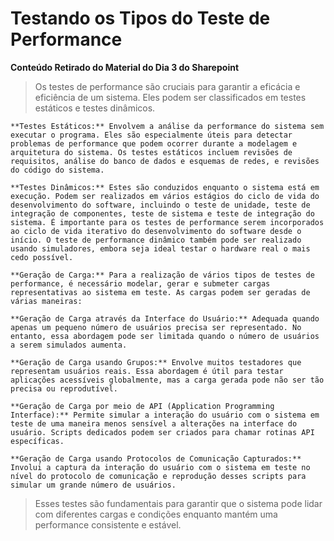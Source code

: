 # Testando os Tipos do Teste de Performance
**Conteúdo Retirado do Material do Dia 3 do Sharepoint** 
> Os testes de performance são cruciais para garantir a eficácia e eficiência de um sistema. Eles podem ser classificados em testes estáticos e testes dinâmicos.

    **Testes Estáticos:** Envolvem a análise da performance do sistema sem executar o programa. Eles são especialmente úteis para detectar problemas de performance que podem ocorrer durante a modelagem e arquitetura do sistema. Os testes estáticos incluem revisões de requisitos, análise do banco de dados e esquemas de redes, e revisões do código do sistema.

    **Testes Dinâmicos:** Estes são conduzidos enquanto o sistema está em execução. Podem ser realizados em vários estágios do ciclo de vida do desenvolvimento do software, incluindo o teste de unidade, teste de integração de componentes, teste de sistema e teste de integração do sistema. É importante para os testes de performance serem incorporados ao ciclo de vida iterativo do desenvolvimento do software desde o início. O teste de performance dinâmico também pode ser realizado usando simuladores, embora seja ideal testar o hardware real o mais cedo possível.

    **Geração de Carga:** Para a realização de vários tipos de testes de performance, é necessário modelar, gerar e submeter cargas representativas ao sistema em teste. As cargas podem ser geradas de várias maneiras:

    **Geração de Carga através da Interface do Usuário:** Adequada quando apenas um pequeno número de usuários precisa ser representado. No entanto, essa abordagem pode ser limitada quando o número de usuários a serem simulados aumenta.

    **Geração de Carga usando Grupos:** Envolve muitos testadores que representam usuários reais. Essa abordagem é útil para testar aplicações acessíveis globalmente, mas a carga gerada pode não ser tão precisa ou reprodutível.

    **Geração de Carga por meio de API (Application Programming Interface):** Permite simular a interação do usuário com o sistema em teste de uma maneira menos sensível a alterações na interface do usuário. Scripts dedicados podem ser criados para chamar rotinas API específicas.

    **Geração de Carga usando Protocolos de Comunicação Capturados:** Involui a captura da interação do usuário com o sistema em teste no nível do protocolo de comunicação e reprodução desses scripts para simular um grande número de usuários.

> Esses testes são fundamentais para garantir que o sistema pode lidar com diferentes cargas e condições enquanto mantém uma performance consistente e estável.